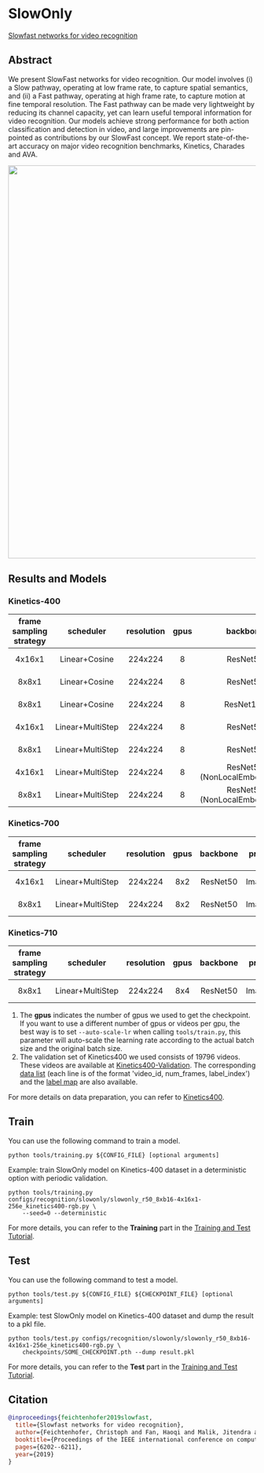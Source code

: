 # SlowOnly

[Slowfast networks for video recognition](https://openaccess.thecvf.com/content_ICCV_2019/html/Feichtenhofer_SlowFast_Networks_for_Video_Recognition_ICCV_2019_paper.html)

<!-- [ALGORITHM] -->

## Abstract

<!-- [ABSTRACT] -->

We present SlowFast networks for video recognition. Our model involves (i) a Slow pathway, operating at low frame rate, to capture spatial semantics, and (ii) a Fast pathway, operating at high frame rate, to capture motion at fine temporal resolution. The Fast pathway can be made very lightweight by reducing its channel capacity, yet can learn useful temporal information for video recognition. Our models achieve strong performance for both action classification and detection in video, and large improvements are pin-pointed as contributions by our SlowFast concept. We report state-of-the-art accuracy on major video recognition benchmarks, Kinetics, Charades and AVA.

<!-- [IMAGE] -->

<div align=center>
<img src="https://user-images.githubusercontent.com/34324155/143044111-94676f64-7ba8-4081-9011-f8054bed7030.png" width="800"/>
</div>

## Results and Models

### Kinetics-400

| frame sampling strategy |    scheduler     | resolution | gpus |          backbone          | pretrain | top1 acc | top5 acc | testing protocol  | FLOPs  | params |          config          |          ckpt          |          log           |
| :---------------------: | :--------------: | :--------: | :--: | :------------------------: | :------: | :------: | :------: | :---------------: | :----: | :----: | :----------------------: | :--------------------: | :--------------------: |
|         4x16x1          |  Linear+Cosine   |  224x224   |  8   |          ResNet50          |   None   |  72.97   |  90.88   | 10 clips x 3 crop | 27.38G | 32.45M | [config](/configs/recognition/slowonly/slowonly_r50_8xb16-4x16x1-256e_kinetics400-rgb.py) | [ckpt](https://download.openmmlab.com/mmaction/v1.0/recognition/slowonly/slowonly_r50_8xb16-4x16x1-256e_kinetics400-rgb/slowonly_r50_4x16x1_256e_8xb16_kinetics400-rgb_20220901-f6a40d08.pth) | [log](https://download.openmmlab.com/mmaction/v1.0/recognition/slowonly/slowonly_r50_8xb16-4x16x1-256e_kinetics400-rgb/slowonly_r50_4x16x1_256e_8xb16_kinetics400-rgb.log) |
|          8x8x1          |  Linear+Cosine   |  224x224   |  8   |          ResNet50          |   None   |  75.15   |  92.11   | 10 clips x 3 crop | 54.75G | 32.45M | [config](/configs/recognition/slowonly/slowonly_r50_8xb16-8x8x1-256e_kinetics400-rgb.py) | [ckpt](https://download.openmmlab.com/mmaction/v1.0/recognition/slowonly/slowonly_r50_8xb16-8x8x1-256e_kinetics400-rgb/slowonly_r50_8xb16-8x8x1-256e_kinetics400-rgb_20220901-2132fc87.pth) | [log](https://download.openmmlab.com/mmaction/v1.0/recognition/slowonly/slowonly_r50_8xb16-8x8x1-256e_kinetics400-rgb/slowonly_r50_8xb16-8x8x1-256e_kinetics400-rgb.log) |
|          8x8x1          |  Linear+Cosine   |  224x224   |  8   |         ResNet101          |   None   |  76.59   |  92.80   | 10 clips x 3 crop |  112G  | 60.36M | [config](/configs/recognition/slowonly/slowonly_r101_8xb16-8x8x1-196e_kinetics400-rgb.py) | [ckpt](https://download.openmmlab.com/mmaction/v1.0/recognition/slowonly/slowonly_r101_8xb16-8x8x1-196e_kinetics400-rgb/slowonly_r101_8xb16-8x8x1-196e_kinetics400-rgb_20220901-e6281431.pth) | [log](https://download.openmmlab.com/mmaction/v1.0/recognition/slowonly/slowonly_r101_8xb16-8x8x1-196e_kinetics400-rgb/slowonly_r101_8xb16-8x8x1-196e_kinetics400-rgb.log) |
|         4x16x1          | Linear+MultiStep |  224x224   |  8   |          ResNet50          | ImageNet |  75.12   |  91.72   | 10 clips x 3 crop | 27.38G | 32.45M | [config](/configs/recognition/slowonly/slowonly_imagenet-pretrained-r50_8xb16-4x16x1-steplr-150e_kinetics400-rgb.py) | [ckpt](https://download.openmmlab.com/mmaction/v1.0/recognition/slowonly/slowonly_imagenet-pretrained-r50_8xb16-4x16x1-steplr-150e_kinetics400-rgb/slowonly_imagenet-pretrained-r50_8xb16-4x16x1-steplr-150e_kinetics400-rgb_20220901-e7b65fad.pth) | [log](https://download.openmmlab.com/mmaction/v1.0/recognition/slowonly/slowonly_imagenet-pretrained-r50_8xb16-4x16x1-steplr-150e_kinetics400-rgb/slowonly_imagenet-pretrained-r50_8xb16-4x16x1-steplr-150e_kinetics400-rgb.log) |
|          8x8x1          | Linear+MultiStep |  224x224   |  8   |          ResNet50          | ImageNet |  76.45   |  92.55   | 10 clips x 3 crop | 54.75G | 32.45M | [config](/configs/recognition/slowonly/slowonly_imagenet-pretrained-r50_8xb16-8x8x1-steplr-150e_kinetics400-rgb.py) | [ckpt](https://download.openmmlab.com/mmaction/v1.0/recognition/slowonly/slowonly_imagenet-pretrained-r50_8xb16-8x8x1-steplr-150e_kinetics400-rgb/slowonly_imagenet-pretrained-r50_8xb16-8x8x1-steplr-150e_kinetics400-rgb_20220901-df42dc84.pth) | [log](https://download.openmmlab.com/mmaction/v1.0/recognition/slowonly/slowonly_imagenet-pretrained-r50_8xb16-8x8x1-steplr-150e_kinetics400-rgb/slowonly_imagenet-pretrained-r50_8xb16-8x8x1-steplr-150e_kinetics400-rgb.log) |
|         4x16x1          | Linear+MultiStep |  224x224   |  8   | ResNet50 (NonLocalEmbedGauss) | ImageNet |  75.07   |  91.69   | 10 clips x 3 crop | 43.23G | 39.81M | [config](/configs/recognition/slowonly/slowonly_r50-in1k-pre-nl-embedded-gaussian_8xb16-4x16x1-steplr-150e_kinetics400-rgb.py) | [ckpt](https://download.openmmlab.com/mmaction/v1.0/recognition/slowonly/slowonly_r50-in1k-pre-nl-embedded-gaussian_8xb16-4x16x1-steplr-150e_kinetics400-rgb/slowonly_r50-in1k-pre-nl-embedded-gaussian_8xb16-4x16x1-steplr-150e_kinetics400-rgb_20220901-cf739c75.pth) | [log](https://download.openmmlab.com/mmaction/v1.0/recognition/slowonly/slowonly_r50-in1k-pre-nl-embedded-gaussian_8xb16-4x16x1-steplr-150e_kinetics400-rgb/slowonly_r50-in1k-pre-nl-embedded-gaussian_8xb16-4x16x1-steplr-150e_kinetics400-rgb.log) |
|          8x8x1          | Linear+MultiStep |  224x224   |  8   | ResNet50 (NonLocalEmbedGauss) | ImageNet |  76.65   |  92.47   | 10 clips x 3 crop | 96.66G | 39.81M | [config](/configs/recognition/slowonly/slowonly_r50-in1k-pre-nl-embedded-gaussian_8xb16-8x8x1-steplr-150e_kinetics400-rgb.py) | [ckpt](https://download.openmmlab.com/mmaction/v1.0/recognition/slowonly/slowonly_r50-in1k-pre-nl-embedded-gaussian_8xb16-8x8x1-steplr-150e_kinetics400-rgb/slowonly_r50-in1k-pre-nl-embedded-gaussian_8xb16-8x8x1-steplr-150e_kinetics400-rgb_20220901-df42dc84.pth) | [log](https://download.openmmlab.com/mmaction/v1.0/recognition/slowonly/slowonly_r50-in1k-pre-nl-embedded-gaussian_8xb16-8x8x1-steplr-150e_kinetics400-rgb/slowonly_r50-in1k-pre-nl-embedded-gaussian_8xb16-8x8x1-steplr-150e_kinetics400-rgb.log) |

### Kinetics-700

| frame sampling strategy |    scheduler     | resolution | gpus | backbone | pretrain | top1 acc | top5 acc | testing protocol  | FLOPs  | params |             config             |             ckpt             |             log              |
| :---------------------: | :--------------: | :--------: | :--: | :------: | :------: | :------: | :------: | :---------------: | :----: | :----: | :----------------------------: | :--------------------------: | :--------------------------: |
|         4x16x1          | Linear+MultiStep |  224x224   | 8x2  | ResNet50 | ImageNet |  65.52   |  86.39   | 10 clips x 3 crop | 27.38G | 32.45M | [config](/configs/recognition/slowonly/slowonly_imagenet-pretrained-r50_16xb16-4x16x1-steplr-150e_kinetics700-rgb.py) | [ckpt](https://download.openmmlab.com/mmaction/v1.0/recognition/slowonly/slowonly_imagenet-pretrained-r50_16xb16-4x16x1-steplr-150e_kinetics700-rgb/slowonly_imagenet-pretrained-r50_16xb16-4x16x1-steplr-150e_kinetics700-rgb_20221013-98b1b0a7.pth) | [log](https://download.openmmlab.com/mmaction/v1.0/recognition/slowonly/slowonly_imagenet-pretrained-r50_16xb16-4x16x1-steplr-150e_kinetics700-rgb/slowonly_imagenet-pretrained-r50_16xb16-4x16x1-steplr-150e_kinetics700-rgb.log) |
|          8x8x1          | Linear+MultiStep |  224x224   | 8x2  | ResNet50 | ImageNet |  67.67   |  87.80   | 10 clips x 3 crop | 54.75G | 32.45M | [config](/configs/recognition/slowonly/slowonly_imagenet-pretrained-r50_16xb16-8x8x1-steplr-150e_kinetics700-rgb.py) | [ckpt](https://download.openmmlab.com/mmaction/v1.0/recognition/slowonly/slowonly_imagenet-pretrained-r50_16xb16-8x8x1-steplr-150e_kinetics700-rgb/slowonly_imagenet-pretrained-r50_16xb16-8x8x1-steplr-150e_kinetics700-rgb_20221013-15b93b10.pth) | [log](https://download.openmmlab.com/mmaction/v1.0/recognition/slowonly/slowonly_imagenet-pretrained-r50_16xb16-8x8x1-steplr-150e_kinetics700-rgb/slowonly_imagenet-pretrained-r50_16xb16-8x8x1-steplr-150e_kinetics700-rgb.log) |

### Kinetics-710

| frame sampling strategy |    scheduler     | resolution | gpus | backbone | pretrain | top1 acc | top5 acc | testing protocol  | FLOPs  | params |             config             |             ckpt             |             log              |
| :---------------------: | :--------------: | :--------: | :--: | :------: | :------: | :------: | :------: | :---------------: | :----: | :----: | :----------------------------: | :--------------------------: | :--------------------------: |
|          8x8x1          | Linear+MultiStep |  224x224   | 8x4  | ResNet50 | ImageNet |  72.39   |  90.60   | 10 clips x 3 crop | 54.75G | 32.45M | [config](/configs/recognition/slowonly/slowonly_imagenet-pretrained-r50_32xb8-8x8x1-steplr-150e_kinetics710-rgb.py) | [ckpt](https://download.openmmlab.com/mmaction/v1.0/recognition/slowonly/slowonly_imagenet-pretrained-r50_32xb8-8x8x1-steplr-150e_kinetics710-rgb/slowonly_imagenet-pretrained-r50_32xb8-8x8x1-steplr-150e_kinetics710-rgb_20230612-12ce977c.pth) | [log](https://download.openmmlab.com/mmaction/v1.0/recognition/slowonly/slowonly_imagenet-pretrained-r50_32xb8-8x8x1-steplr-150e_kinetics710-rgb/slowonly_imagenet-pretrained-r50_32xb8-8x8x1-steplr-150e_kinetics710-rgb.log) |

1. The **gpus** indicates the number of gpus we used to get the checkpoint. If you want to use a different number of gpus or videos per gpu, the best way is to set `--auto-scale-lr` when calling `tools/train.py`, this parameter will auto-scale the learning rate according to the actual batch size and the original batch size.
2. The validation set of Kinetics400 we used consists of 19796 videos. These videos are available at [Kinetics400-Validation](https://mycuhk-my.sharepoint.com/:u:/g/personal/1155136485_link_cuhk_edu_hk/EbXw2WX94J1Hunyt3MWNDJUBz-nHvQYhO9pvKqm6g39PMA?e=a9QldB). The corresponding [data list](https://download.openmmlab.com/mmaction/dataset/k400_val/kinetics_val_list.txt) (each line is of the format 'video_id, num_frames, label_index') and the [label map](https://download.openmmlab.com/mmaction/dataset/k400_val/kinetics_class2ind.txt) are also available.

For more details on data preparation, you can refer to [Kinetics400](/tools/data/kinetics/README.md).

## Train

You can use the following command to train a model.

```shell
python tools/training.py ${CONFIG_FILE} [optional arguments]
```

Example: train SlowOnly model on Kinetics-400 dataset in a deterministic option with periodic validation.

```shell
python tools/training.py configs/recognition/slowonly/slowonly_r50_8xb16-4x16x1-256e_kinetics400-rgb.py \
    --seed=0 --deterministic
```

For more details, you can refer to the **Training** part in the [Training and Test Tutorial](/docs/en/user_guides/train_test.md).

## Test

You can use the following command to test a model.

```shell
python tools/test.py ${CONFIG_FILE} ${CHECKPOINT_FILE} [optional arguments]
```

Example: test SlowOnly model on Kinetics-400 dataset and dump the result to a pkl file.

```shell
python tools/test.py configs/recognition/slowonly/slowonly_r50_8xb16-4x16x1-256e_kinetics400-rgb.py \
    checkpoints/SOME_CHECKPOINT.pth --dump result.pkl
```

For more details, you can refer to the **Test** part in the [Training and Test Tutorial](/docs/en/user_guides/train_test.md).

## Citation

```BibTeX
@inproceedings{feichtenhofer2019slowfast,
  title={Slowfast networks for video recognition},
  author={Feichtenhofer, Christoph and Fan, Haoqi and Malik, Jitendra and He, Kaiming},
  booktitle={Proceedings of the IEEE international conference on computer vision},
  pages={6202--6211},
  year={2019}
}
```
